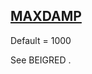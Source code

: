 ## [MAXDAMP](https://help.hexagonmi.com/bundle/MSC_Nastran_2022.4/page/Nastran_Combined_Book/qrg/parameters/TOC.MAXDAMP.xhtml)

Default = 1000

See   BEIGRED  .

